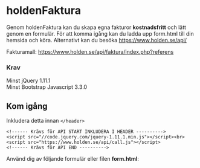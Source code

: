 # holdenFaktura
Genom holdenFaktura kan du skapa egna fakturor <b>kostnadsfritt</b> och lätt genom en formulär.
För att komma igång kan du ladda upp form.html till din hemsida och köra.
Alternativt kan du besöka https://www.holden.se/api/

Fakturamall: https://www.holden.se/api/faktura/index.php?referens

### Krav
Minst jQuery 1.11.1 <br>
Minst Bootstrap Javascript 3.3.0

## Kom igång
Inkludera detta innan ```</header>```
```
<!------ Krävs för API START INKLUDERA I HEADER ---------->
<script src="//code.jquery.com/jquery-1.11.1.min.js"></script><br>
<script src="https://www.holden.se/api/call.js"></script>
<!------ Krävs för API END ---------->
```
Använd dig av följande formulär eller filen <b>form.html</b>:
```

```
